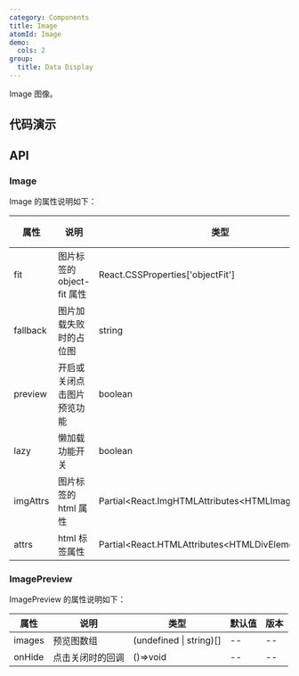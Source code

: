 ```yaml
---
category: Components
title: Image
atomId: Image
demo:
  cols: 2
group:
  title: Data Display
---
```


Image 图像。

## 代码演示

<!-- prettier-ignore -->
<code src="./demo/basic.tsx"></code>
<code src="./demo/preview.tsx"></code>
<code src="./demo/lazy.tsx"></code>
<code src="./demo/group.tsx"></code>

## API

### Image

Image 的属性说明如下：

| 属性     | 说明                       | 类型                                                   | 默认值 | 版本 |
| -------- | -------------------------- | ------------------------------------------------------ | ------ | ---- |
| fit      | 图片标签的 object-fit 属性 | React.CSSProperties\['objectFit'\]                     | --     | --   |
| fallback | 图片加载失败时的占位图     | string                                                 | 默认图 | --   |
| preview  | 开启或关闭点击图片预览功能 | boolean                                                | true   | --   |
| lazy     | 懒加载功能开关             | boolean                                                | false  | --   |
| imgAttrs | 图片标签的 html 属性       | Partial\<React.ImgHTMLAttributes\<HTMLImageElement\>\> | --     | --   |
| attrs    | html 标签属性              | Partial\<React.HTMLAttributes\<HTMLDivElement>>        | --     | --   |

### ImagePreview

ImagePreview 的属性说明如下：

| 属性   | 说明             | 类型                      | 默认值 | 版本 |
| ------ | ---------------- | ------------------------- | ------ | ---- |
| images | 预览图数组       | (undefined \| string)\[\] | --     | --   |
| onHide | 点击关闭时的回调 | ()=>void                  | --     | --   |
